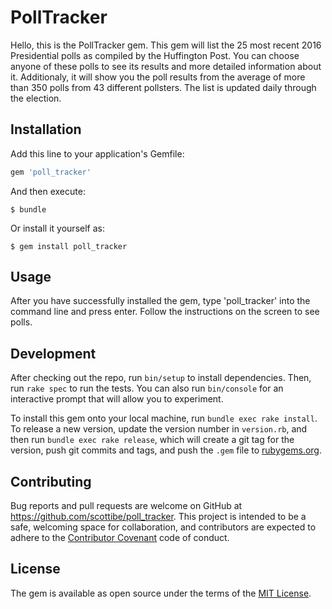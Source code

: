 # PollTracker

Hello, this is the PollTracker gem. This gem will list the 25 most recent 2016 Presidential polls as compiled by the Huffington Post. You can choose anyone of these polls to see its results and more detailed information about it. Additionaly, it will show you the poll results from the average of more than 350 polls from 43 different pollsters. The list is updated daily through the election. 

## Installation

Add this line to your application's Gemfile:

```ruby
gem 'poll_tracker'
```

And then execute:

    $ bundle

Or install it yourself as:

    $ gem install poll_tracker

## Usage

  After you have successfully installed the gem, type 'poll_tracker' into the command line and press enter. Follow the instructions on the screen to see polls. 

## Development

After checking out the repo, run `bin/setup` to install dependencies. Then, run `rake spec` to run the tests. You can also run `bin/console` for an interactive prompt that will allow you to experiment.

To install this gem onto your local machine, run `bundle exec rake install`. To release a new version, update the version number in `version.rb`, and then run `bundle exec rake release`, which will create a git tag for the version, push git commits and tags, and push the `.gem` file to [rubygems.org](https://rubygems.org).

## Contributing

Bug reports and pull requests are welcome on GitHub at https://github.com/scottibe/poll_tracker. This project is intended to be a safe, welcoming space for collaboration, and contributors are expected to adhere to the [Contributor Covenant](http://contributor-covenant.org) code of conduct.


## License

The gem is available as open source under the terms of the [MIT License](http://opensource.org/licenses/MIT).

